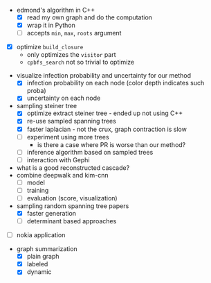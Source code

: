 - edmond's algorithm in C++
  - [X] read my own graph and do the computation
  - [X] wrap it in Python
  - [ ] accepts `min`, `max`, `roots` argument
- [X] optimize `build_closure`
  - only optimizes the `visitor` part
  - `cpbfs_search` not so trivial to optimize
- visualize infection probability and uncertainty for our method
  - [X] infection probability on each node (color depth indicates such proba)
  - [X] uncertainty on each node
- sampling steiner tree
  - [X] optimize extract steiner tree 
        - ended up not using C++
  - [X] re-use sampled spanning trees
  - [X] faster laplacian
        - not the crux, graph contraction is slow
  - [ ] experiment using more trees
    - is there a case where PR is worse than our method?
  - [ ] inference algorithm based on sampled trees
  - [ ] interaction with Gephi
- what is a good reconstructed cascade?
- combine deepwalk and kim-cnn	  
  - [ ] model
  - [ ] training
  - [ ] evaluation (score, visualization)
- sampling random spanning tree papers
  - [X] faster generation
  - [ ] determinant based approaches
- [ ] nokia application
- graph summarization
  - [X] plain graph
  - [X] labeled
  - [X] dynamic
